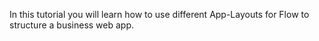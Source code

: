 In this tutorial you will learn how to use different App-Layouts for Flow
to structure a business web app.